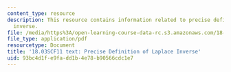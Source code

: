 ```yaml
---
content_type: resource
description: This resource contains information related to precise definition of laplace
  inverse.
file: /media/https%3A/open-learning-course-data-rc.s3.amazonaws.com/18-03sc-differential-equations-fall-2011/93bc4d1fe9fadd1b4e78b90566cdc1e7_MIT18_03SCF11_s29_2text.pdf
file_type: application/pdf
resourcetype: Document
title: '18.03SCF11 text: Precise Definition of Laplace Inverse'
uid: 93bc4d1f-e9fa-dd1b-4e78-b90566cdc1e7
---
```

